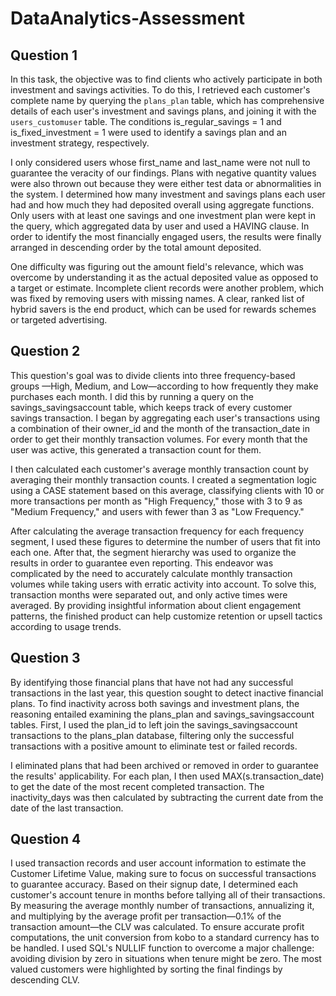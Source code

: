 # DataAnalytics-Assessment

## Question 1
In this task, the objective was to find clients who actively participate in both investment and savings activities. To do this, I retrieved each customer's complete name by querying the `plans_plan` table, which has comprehensive details of each user's investment and savings plans, and joining it with the `users_customuser` table.  The conditions is_regular_savings = 1 and is_fixed_investment = 1 were used to identify a savings plan and an investment strategy, respectively.

I only considered users whose first_name and last_name were not null to guarantee the veracity of our findings.  Plans with negative quantity values were also thrown out because they were either test data or abnormalities in the system.  I determined how many investment and savings plans each user had and how much they had deposited overall using aggregate functions.  Only users with at least one savings and one investment plan were kept in the query, which aggregated data by user and used a HAVING clause.  In order to identify the most financially engaged users, the results were finally arranged in descending order by the total amount deposited.

One difficulty was figuring out the amount field's relevance, which was overcome by understanding it as the actual deposited value as opposed to a target or estimate.  Incomplete client records were another problem, which was fixed by removing users with missing names.  A clear, ranked list of hybrid savers is the end product, which can be used for rewards schemes or targeted advertising.

## Question 2
This question's goal was to divide clients into three frequency-based groups —High, Medium, and Low—according to how frequently they make purchases each month.  I did this by running a query on the savings_savingsaccount table, which keeps track of every customer savings transaction.  I began by aggregating each user's transactions using a combination of their owner_id and the month of the transaction_date in order to get their monthly transaction volumes.  For every month that the user was active, this generated a transaction count for them.

I then calculated each customer's average monthly transaction count by averaging their monthly transaction counts.  I created a segmentation logic using a CASE statement based on this average, classifying clients with 10 or more transactions per month as "High Frequency," those with 3 to 9 as "Medium Frequency," and users with fewer than 3 as "Low Frequency."

After calculating the average transaction frequency for each frequency segment, I used these figures to determine the number of users that fit into each one.  After that, the segment hierarchy was used to organize the results in order to guarantee even reporting.  This endeavor was complicated by the need to accurately calculate monthly transaction volumes while taking users with erratic activity into account.  To solve this, transaction months were separated out, and only active times were averaged.  By providing insightful information about client engagement patterns, the finished product can help customize retention or upsell tactics according to usage trends.

## Question 3
By identifying those financial plans that have not had any successful transactions in the last year, this question sought to detect inactive financial plans.  To find inactivity across both savings and investment plans, the reasoning entailed examining the plans_plan and savings_savingsaccount tables.  First, I used the plan_id to left join the savings_savingsaccount transactions to the plans_plan database, filtering only the successful transactions with a positive amount to eliminate test or failed records.

I eliminated plans that had been archived or removed in order to guarantee the results' applicability.  For each plan, I then used MAX(s.transaction_date) to get the date of the most recent completed transaction.  The inactivity_days was then calculated by subtracting the current date from the date of the last transaction.

## Question 4
I used transaction records and user account information to estimate the Customer Lifetime Value, making sure to focus on successful transactions to guarantee accuracy.  Based on their signup date, I determined each customer's account tenure in months before tallying all of their transactions.  By measuring the average monthly number of transactions, annualizing it, and multiplying by the average profit per transaction—0.1% of the transaction amount—the CLV was calculated.  To ensure accurate profit computations, the unit conversion from kobo to a standard currency has to be handled.  I used SQL's NULLIF function to overcome a major challenge: avoiding division by zero in situations when tenure might be zero.  The most valued customers were highlighted by sorting the final findings by descending CLV.